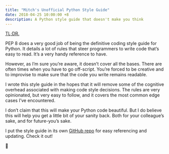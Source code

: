 ```yaml
---
title: "Mitch's Unofficial Python Style Guide"
date: 2018-04-25 10:00:00 +8
description: A Python style guide that doesn't make you think
---
```


[TL;DR.](https://github.com/mixxorz/python)

PEP 8 does a very good job of being the definitive coding style guide for
Python. It details a lot of rules that steer programmers to write code that’s
easy to read. It’s a very handy reference to have.

However, as I’m sure you’re aware, it doesn’t cover all the bases. There are
often times when you have to go off-script. You’re forced to be creative and to
improvise to make sure that the code you write remains readable.

I wrote this style guide in the hopes that it will remove some of the cognitive
overhead associated with making code style decisions. The rules are very
opinionated, but very easy to follow, and it covers the most common edge cases
I’ve encountered.

I don’t claim that this will make your Python code beautiful. But I do believe
this will help you get a little bit of your sanity back. Both for your
colleague’s sake, and for future-you’s sake.

I put the style guide in its own [GitHub repo](https://github.com/mixxorz/python)
for easy referencing and updating. Check it out!

🐍
